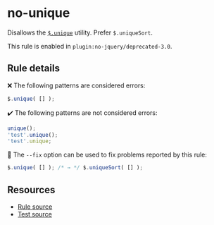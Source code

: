 # no-unique

Disallows the [`$.unique`](https://api.jquery.com/jQuery.unique/) utility. Prefer `$.uniqueSort`.

This rule is enabled in `plugin:no-jquery/deprecated-3.0`.

## Rule details

❌ The following patterns are considered errors:
```js
$.unique( [] );
```

✔️ The following patterns are not considered errors:
```js
unique();
'test'.unique();
'test'.unique;
```

🔧 The `--fix` option can be used to fix problems reported by this rule:
```js
$.unique( [] ); /* → */ $.uniqueSort( [] );
```

## Resources

* [Rule source](/src/rules/no-unique.js)
* [Test source](/src/tests/no-unique.js)
